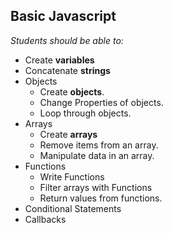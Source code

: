 ## Basic Javascript

*Students should be able to:*
+ Create **variables**
+ Concatenate **strings**
+ Objects
  - Create **objects**.
  - Change Properties of objects.
  - Loop through objects.
+ Arrays
  - Create **arrays**
  - Remove items from an array.
  - Manipulate data in an array.
+ Functions
  - Write Functions
  - Filter arrays with Functions
  - Return values from functions.
+ Conditional Statements
+ Callbacks